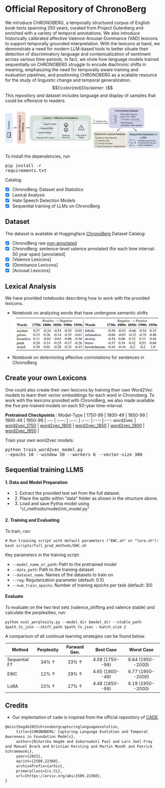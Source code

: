 # Official Repository of ChronoBerg

We introduce CHRONOBERG, a temporally structured corpus of English book texts spanning 250 years, curated from Project Gutenberg and enriched with a variety of temporal annotations. We also introduce historically calibrated affective Valence-Arousal-Dominance (VAD)  lexicons to support temporally grounded interpretation. With the lexicons at hand, we demonstrate a need for modern LLM-based tools to better situate their detection of discriminatory language and contextualization of sentiment across various time-periods. In fact, we show how language models trained sequentially on CHRONOBERG struggle to encode diachronic shifts in meaning, emphasizing the need for temporally aware training and evaluation pipelines, and positioning CHRONOBERG as a scalable resource for the study of linguistic change and temporal generalization. $${\color{red}Disclaimer: }$$ This repository and dataset includes language and display of samples that could be offensive to readers. 


![ChronoBerg](/figures/chrono_flow.png)

To install the dependencies, run <pre/>pip install -r requirements.txt</pre> 

Catalog:
- [x] ChronoBerg: Dataset and Statistics
- [x] Lexical Analysis
- [x] Hate Speech Detection Models
- [x] Sequential training of LLMs on ChronoBerg

## Dataset
The dataset is available at Huggingface [ChronoBerg](https://huggingface.co/datasets/spaul25/ChronoBerg/tree/main)
Dataset Catalog:
- [x] ChronoBerg raw [non-annotated](https://huggingface.co/datasets/spaul25/ChronoBerg/tree/main/dataset)
- [x] ChronoBerg: sentence-level valence annotated (for each time interval: 50 year span) [annotated]
- [x] [Valence Lexicons]
- [x] [Dominance Lexicons]
- [x] [Arousal Lexicons]

## Lexical Analysis
We have provided notebooks describing how to work with the provided lexicons. 
- Notebook on analyzing words that have undergone semantic shifts
![Lexical](/figures/lexical_analysis.png)
- Notebook on determining affective connotations for sentences in ChronoBerg

## Create your own Lexicons
One could also create their own lexicons by training their own Word2Vec models to learn their vector embeddings for each word in Chronoberg. 
To work with the lexicons provided with ChronoBerg, we also made available the five pre-trained models on each 50-year time-interval.

**Pretrained Checkpoints** : 
Model-Type | 1750-99 | 1800-49 | 1850-99 | 1900-49 | 1950-99 |
--- | :---: | :---: | :---: |:---: |:---:
word2vec | [word2vec_1750](https://huggingface.co/datasets/spaul25/ChronoBerg/blob/main/pretrained_models/word2vec_interval_1750.model) | [word2vec_1800](https://huggingface.co/datasets/spaul25/ChronoBerg/blob/main/pretrained_models/word2vec_interval_1800.model) | [word2vec_1850](https://huggingface.co/datasets/spaul25/ChronoBerg/blob/main/pretrained_models/word2vec_interval_1850.model) | [word2vec_1900](https://huggingface.co/datasets/spaul25/ChronoBerg/blob/main/pretrained_models/word2vec_interval_1900.model) | [word2vec_1950](https://huggingface.co/datasets/spaul25/ChronoBerg/blob/main/pretrained_models/word2vec_interval_1950.model) |


Train your own word2vec models:
<pre/>python train_word2vec_model.py --epochs 10 --window 10 --workers 6 --vector-size 300
</pre>

## Sequential training LLMS

#### 1. Data and Model Preparation

-   1. Extract the provided test set from the full dataset. 

-   2. Place the splits within "data" folder as shown in the structure above. 

-   3. Load and save Pythia model using "cl_methods/model/init_model.py"

#### 2. Training and Evaluating

To train, run: 

```
# Run training script with default parameters ("EWC.sh" or "lora.sh"):
bash scripts/full_grad_methods/EWC.sh
```

Key parameters in the training script:

-   `--model_name_or_path`: Path to the pretrained model
-   `--data_path`: Path to the training dataset
-   `--dataset_name`: Names of the datasets to train on
-   `--reg`: Regularization parameter (default: 0.5)
-   `--num_train_epochs`: Number of training epochs per task (default: 30)


#### Evaluate
To evaluate on the two test sets (valence_shifting and valence stable) and calculate the perplexities, run: 

```
python eval_perplexity.py --model_dir $model_dir --stable_path $path_to_json --shift_path $path_to_json --batch_size 2

```
A comparison of all continual learning strategies can be found below. 

Method | Perplexity | Forward Gen. | Best Case | Worst Case 
--- | :---: | :---: | :---: |:---:
Sequential FT | 34\% $\uparrow$ | 33\% $\uparrow$ | 4.58 (1750--99) | 6.64 (1950--2000) 
EWC           | 12\% $\uparrow$ | 29\% $\uparrow$ | 4.65 (1800--49) | 6.77 (1950--2000) 
LoRA          | 15\% $\uparrow$ | 27\% $\uparrow$ | 4.48 (1850--99) | 6.19 (1950--2000) 


## Credits 
* Our implentation of cade is inspired from the official repository of [CADE](https://github.com/vinid/cade).

 ```
@misc{hegde2025chronobergcapturinglanguageevolution,
      title={CHRONOBERG: Capturing Language Evolution and Temporal Awareness in Foundation Models}, 
      author={Niharika Hegde and Subarnaduti Paul and Lars Joel-Frey and Manuel Brack and Kristian Kersting and Martin Mundt and Patrick Schramowski},
      year={2025},
      eprint={2509.22360},
      archivePrefix={arXiv},
      primaryClass={cs.CL},
      url={https://arxiv.org/abs/2509.22360}, 
}
 ```
